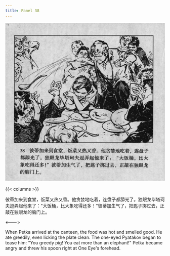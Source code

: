 ```yaml
---
title: Panel 38
---
```


 ![biao page](./../../../images/biao/seifert0726_biao_0042_038.jpg)

{{< columns >}}



彼蒂加来到食堂，饭菜又热又香。他贪婪地吃着，连盘子都舔光了。独眼龙毕塔珂夫逗弄起他来了："大饭桶，比大象吃得还多！"彼蒂加生气了，把匙子掷过去，正敲在独眼龙的脑门上。

<--->


When Petka arrived at the canteen, the food was hot and smelled good. He ate greedily, even licking the plate clean. The one-eyed Pyatakov began to tease him: "You greedy pig! You eat more than an elephant!" Petka became angry and threw his spoon right at One Eye's forehead.